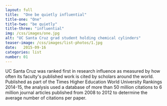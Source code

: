 ```yaml
---
layout: full
title:  "One be quietly influential"
title-one: "One"
title-two: "be quietly"
title-three: "influential"
img: /css/images/one.jpg
alt: "UC Santa Cruz grad student holding chemical cylinders"
teaser-image: /css/images/list-photos/1.jpg
date:   2015-09-16
categories: list
number: 01
---
```

UC Santa Cruz was ranked first in research influence as measured by how often its faculty's published work is cited by scholars around the world. Published as part of the Times Higher Education World University Rankings 2014-15, the analysis used a database of more than 50 million citations to 6 million journal articles published from 2008 to 2012 to determine the average number of citations per paper.
